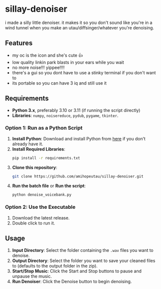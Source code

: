 # sillay-denoiser
i made a silly little denoiser. it makes it so you don't sound like you're in a wind tunnel when you make an utau/diffsinger/whatever you're denoising.

## Features
- my oc is the icon and she's cute 👍
- low quality linkin park blasts in your ears while you wait
- no more noise!!! yippee!!!!
- there's a gui so you dont have to use a stinky terminal if you don't want to
- its portable so you can have 3 iq and still use it

## Requirements
- **Python 3.x**, preferably 3.10 or 3.11 (if running the script directly)
- **Libraries**: `numpy`, `noisereduce`, `pydub`, `pygame`, `tkinter`.

### Option 1: Run as a Python Script
1. **Install Python**: Download and install Python from [here](https://www.python.org/) if you don't already have it.
2. **Install Required Libraries**:
   ```bash
   pip install -r requirements.txt
   ```
3. **Clone this repository**:
   ```bash
   git clone https://github.com/amihopeutau/sillay-denoiser.git
   ```
4. **Run the batch file** or **Run the script**:
   ``` bash
   python denoise_voicebank.py
   ```
### Option 2: Use the Executable
1. Download the latest release.
2. Double click to run it.

## Usage
1. **Input Directory**: Select the folder containing the `.wav` files you want to denoise.
2. **Output Directory**: Select the folder you want to save your cleaned files to (defaults to the output folder in the zip).
3. **Start/Stop Music**: Click the Start and Stop buttons to pause and unpause the music.
4. **Run Denoiser**: Click the Denoise button to begin denoising.
